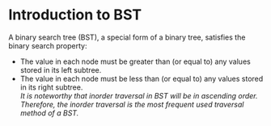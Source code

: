 # Introduction to BST
A binary search tree (BST), a special form of a binary tree, satisfies the binary search property:
- The value in each node must be greater than (or equal to) any values stored in its left subtree.
- The value in each node must be less than (or equal to) any values stored in its right subtree.<br>
*It is noteworthy that inorder traversal in BST will be in ascending order. Therefore, the inorder traversal is the most frequent used traversal method of a BST.*
